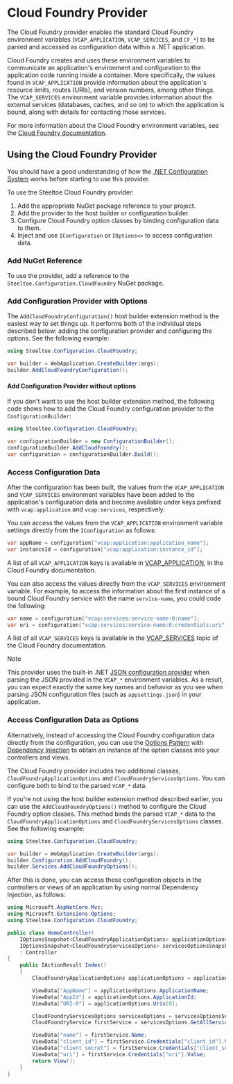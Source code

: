 # Cloud Foundry Provider

The Cloud Foundry provider enables the standard Cloud Foundry environment variables (`VCAP_APPLICATION`, `VCAP_SERVICES`, and `CF_*`) to be parsed and accessed as configuration data within a .NET application.

Cloud Foundry creates and uses these environment variables to communicate an application's environment and configuration to the application code running inside a container. More specifically, the values found in `VCAP_APPLICATION` provide information about the application's resource limits, routes (URIs), and version numbers, among other things. The `VCAP_SERVICES` environment variable provides information about the external services (databases, caches, and so on) to which the application is bound, along with details for contacting those services.

For more information about the Cloud Foundry environment variables, see the [Cloud Foundry documentation](https://docs.cloudfoundry.org/devguide/deploy-apps/environment-variable.html).

## Using the Cloud Foundry Provider

You should have a good understanding of how the [.NET Configuration System](https://learn.microsoft.com/aspnet/core/fundamentals/configuration) works before starting to use this provider.

To use the Steeltoe Cloud Foundry provider:

1. Add the appropriate NuGet package reference to your project.
1. Add the provider to the host builder or configuration builder.
1. Configure Cloud Foundry option classes by binding configuration data to them.
1. Inject and use `IConfiguration` or `IOptions<>` to access configuration data.

### Add NuGet Reference

To use the provider, add a reference to the `Steeltoe.Configuration.CloudFoundry` NuGet package.

### Add Configuration Provider with Options

The `AddCloudFoundryConfiguration()` host builder extension method is the easiest way to set things up. It performs
both of the individual steps described below: adding the configuration provider and configuring the options.
See the following example:

```csharp
using Steeltoe.Configuration.CloudFoundry;

var builder = WebApplication.CreateBuilder(args);
builder.AddCloudFoundryConfiguration();
```

#### Add Configuration Provider without options

If you don't want to use the host builder extension method, the following code shows how to add the Cloud Foundry configuration provider to the `ConfigurationBuilder`:

```csharp
using Steeltoe.Configuration.CloudFoundry;

var configurationBuilder = new ConfigurationBuilder();
configurationBuilder.AddCloudFoundry();
var configuration = configurationBuilder.Build();
```

### Access Configuration Data

After the configuration has been built, the values from the `VCAP_APPLICATION` and `VCAP_SERVICES` environment variables have been added to the application's configuration data and become available under keys prefixed with `vcap:application` and `vcap:services`, respectively.

You can access the values from the `VCAP_APPLICATION` environment variable settings directly from the `IConfiguration` as follows:

```csharp
var appName = configuration["vcap:application:application_name"];
var instanceId = configuration["vcap:application:instance_id"];
```

A list of all `VCAP_APPLICATION` keys is available in [VCAP_APPLICATION](https://docs.CloudFoundry.org/devguide/deploy-apps/environment-variable.html#VCAP-APPLICATION), in the Cloud Foundry documentation.

You can also access the values directly from the `VCAP_SERVICES` environment variable. For example, to access the information about the first instance of a bound Cloud Foundry service with the name `service-name`, you could code the following:

```csharp
var name = configuration["vcap:services:service-name:0:name"];
var uri = configuration["vcap:services:service-name:0:credentials:uri"];
```

A list of all `VCAP_SERVICES` keys is available in the [VCAP_SERVICES](https://docs.CloudFoundry.org/devguide/deploy-apps/environment-variable.html#VCAP-SERVICES) topic of the Cloud Foundry documentation.

> [!NOTE]
> This provider uses the built-in .NET [JSON configuration provider](https://learn.microsoft.com/dotnet/core/extensions/configuration-providers#json-configuration-provider) when parsing the JSON provided in the `VCAP_*` environment variables. As a result, you can expect exactly the same key names and behavior as you see when parsing JSON configuration files (such as `appsettings.json`) in your application.

### Access Configuration Data as Options

Alternatively, instead of accessing the Cloud Foundry configuration data directly from the configuration, you can use the [Options Pattern](https://learn.microsoft.com/aspnet/core/fundamentals/configuration/options) with [Dependency Injection](https://learn.microsoft.com/aspnet/core/fundamentals/dependency-injection) to obtain an instance of the option classes into your controllers and views.

The Cloud Foundry provider includes two additional classes, `CloudFoundryApplicationOptions` and `CloudFoundryServicesOptions`. You can configure both to bind to the parsed `VCAP_*` data.

If you're not using the host builder extension method described earlier, you can use the `AddCloudFoundryOptions()` method to configure the Cloud Foundry option classes. This method binds the parsed `VCAP_*` data to the `CloudFoundryApplicationOptions` and `CloudFoundryServicesOptions` classes. See the following example:

```csharp
using Steeltoe.Configuration.CloudFoundry;

var builder = WebApplication.CreateBuilder(args);
builder.Configuration.AddCloudFoundry();
builder.Services.AddCloudFoundryOptions();
```

After this is done, you can access these configuration objects in the controllers or views of an application by using normal Dependency Injection, as follows:

```csharp
using Microsoft.AspNetCore.Mvc;
using Microsoft.Extensions.Options;
using Steeltoe.Configuration.CloudFoundry;

public class HomeController(
    IOptionsSnapshot<CloudFoundryApplicationOptions> applicationOptionsSnapshot,
    IOptionsSnapshot<CloudFoundryServicesOptions> servicesOptionsSnapshot)
    : Controller
{
    public IActionResult Index()
    {
        CloudFoundryApplicationOptions applicationOptions = applicationOptionsSnapshot.Value;

        ViewData["AppName"] = applicationOptions.ApplicationName;
        ViewData["AppId"] = applicationOptions.ApplicationId;
        ViewData["URI-0"] = applicationOptions.Uris[0];

        CloudFoundryServicesOptions servicesOptions = servicesOptionsSnapshot.Value;
        CloudFoundryService firstService = servicesOptions.GetAllServices().First();

        ViewData["name"] = firstService.Name;
        ViewData["client_id"] = firstService.Credentials["client_id"].Value;
        ViewData["client_secret"] = firstService.Credentials["client_secret"].Value;
        ViewData["uri"] = firstService.Credentials["uri"].Value;
        return View();
    }
}
```

